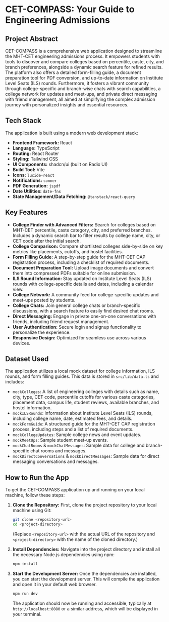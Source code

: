 # CET-COMPASS: Your Guide to Engineering Admissions

## Project Abstract
CET-COMPASS is a comprehensive web application designed to streamline the MHT-CET engineering admissions process. It empowers students with tools to discover and compare colleges based on percentile, caste, city, and branch preferences, alongside a dynamic search feature for refined results. The platform also offers a detailed form-filling guide, a document preparation tool for PDF conversion, and up-to-date information on Institute Level Seats (ILS) rounds. Furthermore, it fosters a vibrant community through college-specific and branch-wise chats with search capabilities, a college network for updates and meet-ups, and private direct messaging with friend management, all aimed at simplifying the complex admission journey with personalized insights and essential resources.

## Tech Stack
The application is built using a modern web development stack:
-   **Frontend Framework:** React
-   **Language:** TypeScript
-   **Routing:** React Router
-   **Styling:** Tailwind CSS
-   **UI Components:** shadcn/ui (built on Radix UI)
-   **Build Tool:** Vite
-   **Icons:** `lucide-react`
-   **Notifications:** `sonner`
-   **PDF Generation:** `jspdf`
-   **Date Utilities:** `date-fns`
-   **State Management/Data Fetching:** `@tanstack/react-query`

## Key Features
-   **College Finder with Advanced Filters:** Search for colleges based on MHT-CET percentile, caste category, city, and preferred branches. Includes a dynamic search bar to filter results by college name, city, or CET code after the initial search.
-   **College Comparison:** Compare shortlisted colleges side-by-side on key metrics like placements, cutoffs, and hostel facilities.
-   **Form Filling Guide:** A step-by-step guide for the MHT-CET CAP registration process, including a checklist of required documents.
-   **Document Preparation Tool:** Upload image documents and convert them into compressed PDFs suitable for online submission.
-   **ILS Round Information:** Stay updated on Institute Level Seats (ILS) rounds with college-specific details and dates, including a calendar view.
-   **College Network:** A community feed for college-specific updates and meet-ups posted by students.
-   **College Chats:** Join general college chats or branch-specific discussions, with a search feature to easily find desired chat rooms.
-   **Direct Messaging:** Engage in private one-on-one conversations with friends, including friend request management.
-   **User Authentication:** Secure login and signup functionality to personalize the experience.
-   **Responsive Design:** Optimized for seamless use across various devices.

## Dataset Used
The application utilizes a local mock dataset for college information, ILS rounds, and form filling guides. This data is stored in `src/lib/data.ts` and includes:
-   `mockColleges`: A list of engineering colleges with details such as name, city, type, CET code, percentile cutoffs for various caste categories, placement data, campus life, student reviews, available branches, and hostel information.
-   `mockILSRounds`: Information about Institute Level Seats (ILS) rounds, including college name, date, estimated fees, and details.
-   `mockFormGuide`: A structured guide for the MHT-CET CAP registration process, including steps and a list of required documents.
-   `mockCollegeUpdates`: Sample college news and event updates.
-   `mockMeetUps`: Sample student meet-up events.
-   `mockChatRooms` & `mockChatMessages`: Sample data for college and branch-specific chat rooms and messages.
-   `mockDirectConversations` & `mockDirectMessages`: Sample data for direct messaging conversations and messages.

## How to Run the App

To get the CET-COMPASS application up and running on your local machine, follow these steps:

1.  **Clone the Repository:**
    First, clone the project repository to your local machine using Git:
    ```bash
    git clone <repository-url>
    cd <project-directory>
    ```
    (Replace `<repository-url>` with the actual URL of the repository and `<project-directory>` with the name of the cloned directory.)

2.  **Install Dependencies:**
    Navigate into the project directory and install all the necessary Node.js dependencies using npm:
    ```bash
    npm install
    ```

3.  **Start the Development Server:**
    Once the dependencies are installed, you can start the development server. This will compile the application and open it in your default web browser.
    ```bash
    npm run dev
    ```
    The application should now be running and accessible, typically at `http://localhost:8080` or a similar address, which will be displayed in your terminal.